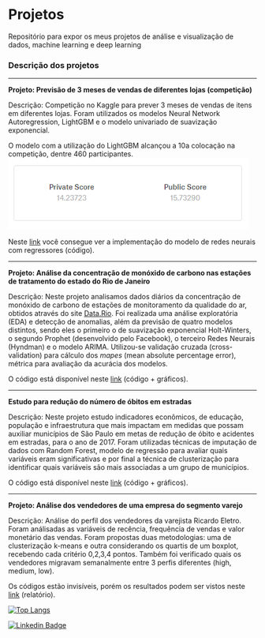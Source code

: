 # Projetos
Repositório para expor os meus projetos de análise e visualização de dados, machine learning e deep learning

### Descrição dos projetos

------------------------------
**<p>Projeto: Previsão de 3 meses de vendas de diferentes lojas (competição)</p>**
Descrição: Competição no Kaggle para prever 3 meses de vendas de itens em diferentes lojas. Foram utilizados os modelos Neural Network Autoregression, LightGBM e o modelo univariado de suavização exponencial.

O modelo com a utilização do LightGBM alcançou a 10a colocação na competição, dentre 460 participantes.
![](https://github.com/guilhermeagsouza/ImagensTabelasDosProjetos/blob/master/kaggle_score.PNG)

Neste [link](https://www.kaggle.com/guilhermeagsouza/neural-network-autoregression-15-73290) você consegue ver a implementação do modelo de redes neurais com regressores (código).

------------------------------
 **<p>Projeto: Análise da concentração de monóxido de carbono nas estações de tratamento do estado do Rio de Janeiro</p>**
 Descrição: Neste projeto analisamos dados diários da concentração de monóxido de carbono de estações de monitoramento da qualidade do ar, obtidos através do site [Data.Rio](http://www.data.rio). Foi realizada uma análise exploratória (EDA) e detecção de anomalias, além da previsão de quatro modelos distintos, sendo eles o primeiro o de suavização exponencial Holt-Winters, o segundo Prophet (desenvolvido pelo Facebook), o terceiro Redes Neurais (Hyndman) e o modelo ARIMA. Utilizou-se validação cruzada (cross-validation) para cálculo dos *mapes* (mean absolute percentage error), métrica para avaliação da acurácia dos modelos. 
 
 O código está disponível neste [link](https://github.com/guilhermeagsouza/Projetos/blob/master/2_Project.md) (código + gráficos).
 
 ------------------------------
 **<p>Estudo para redução do número de óbitos em estradas</p>**
Descrição: Neste projeto estudo indicadores econômicos, de educação, população e infraestrutura que mais impactam em medidas que possam auxiliar municípios de São Paulo em metas de redução de óbito e acidentes em estradas, para o ano de 2017. Foram utilizadas técnicas de imputação de dados com Random Forest, modelo de regressão para avaliar quais variáveis eram significativas e por final a técnica de clusterização para identificar quais variáveis são mais associadas a um grupo de municípios. 

 O código está disponível neste [link](https://github.com/guilhermeagsouza/Projetos/blob/master/3_Project.md) (código + gráficos).
 
 ------------------------------
 **<p>Projeto: Análise dos vendedores de uma empresa do segmento varejo</p>**
 Descrição: Análise do perfil dos vendedores da varejista Ricardo Eletro. Foram análisadas as variáveis de recência, frequência de vendas e valor monetário das vendas. Foram propostas duas metodologias: uma de clusterização k-means e outra considerando os quartis de um boxplot, recebendo cada critério 0,2,3,4 pontos. Também foi verificado quais os vendedores migravam semanalmente entre 3 perfis diferentes (high, medium, low). 
 
 Os códigos estão invisíveis, porém os resultados podem ser vistos neste [link](https://github.com/guilhermeagsouza/Projetos/blob/master/An%C3%A1lise%20Vendedores%20da%20Ricardo%20Eletro.pdf) (relatório).

[![Top Langs](https://github-readme-stats.vercel.app/api/top-langs/?username=guilhermeagsouza&theme=highcontrast)](https://github.com/guilhermeagsouza/github-readme-stats)

[![Linkedin Badge](https://img.shields.io/badge/-Guilherme-blue?style=flat-square&logo=Linkedin&logoColor=white&link=https://www.linkedin.com/in/guilhermeagsouza/)](https://www.linkedin.com/in/guilhermeagsouza/) 

